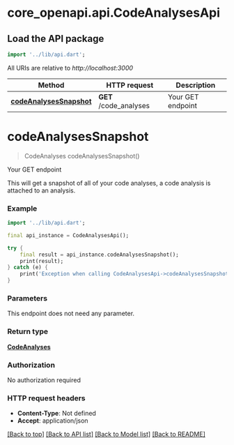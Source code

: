 # core_openapi.api.CodeAnalysesApi

## Load the API package
```dart
import '../lib/api.dart';
```

All URIs are relative to *http://localhost:3000*

Method | HTTP request | Description
------------- | ------------- | -------------
[**codeAnalysesSnapshot**](CodeAnalysesApi.md#codeanalysessnapshot) | **GET** /code_analyses | Your GET endpoint


# **codeAnalysesSnapshot**
> CodeAnalyses codeAnalysesSnapshot()

Your GET endpoint

This will get a snapshot of all of your code analyses, a code analysis is attached to an analysis.

### Example
```dart
import '../lib/api.dart';

final api_instance = CodeAnalysesApi();

try {
    final result = api_instance.codeAnalysesSnapshot();
    print(result);
} catch (e) {
    print('Exception when calling CodeAnalysesApi->codeAnalysesSnapshot: $e\n');
}
```

### Parameters
This endpoint does not need any parameter.

### Return type

[**CodeAnalyses**](CodeAnalyses.md)

### Authorization

No authorization required

### HTTP request headers

 - **Content-Type**: Not defined
 - **Accept**: application/json

[[Back to top]](#) [[Back to API list]](../README.md#documentation-for-api-endpoints) [[Back to Model list]](../README.md#documentation-for-models) [[Back to README]](../README.md)

